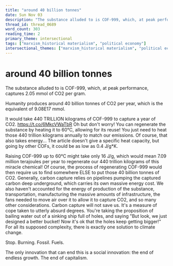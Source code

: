 ```yaml
---
title: "around 40 billion tonnes"
date: Sun Nov 03
description: "The substance alluded to is COF-999, which, at peak performance, captures 2.05 mmol of CO2 per gram."
thread_id: thread_0689
word_count: 303
reading_time: 2
primary_theme: intersectional
tags: ["marxism_historical materialism", "political economy"]
intersectional_themes: ["marxism_historical materialism", "political economy"]
---
```


# around 40 billion tonnes

The substance alluded to is COF-999, which, at peak performance, captures 2.05 mmol of CO2 per gram.

Humanity produces around 40 billion tonnes of CO2 per year, which is the equivalent of 9.08E17 mmol.

It would take 440 TRILLION kilograms of COF-999 to capture a year of CO2. https://t.co/6MkcVWaTbR Oh but don't worry! You can regenerate the substance by heating it to 60°C, allowing for its reuse! You just need to heat those 440 trillion kilograms annually to match our emissions. Of course, that also takes energy... The article doesn't give a specific heat capacity, but going by other COFs, it could be as low as 0.4 J/g*K.

Raising COF-999 up to 60°C might take only 16 J/g, which would mean 7.09 million terajoules per year to regenerate our 440 trillion kilograms of this miracle chemical! Of course, the process of regenerating COF-999 would then require us to find somewhere ELSE to put those 40 billion tonnes of CO2. Generally, carbon capture relies on pipelines pumping the captured carbon deep underground, which carries its own massive energy cost. We also haven't accounted for the energy of production of the substance, transportation, manufacturing the massive amounts of infrastructure, the fans needed to move air over it to allow it to capture CO2, and so many other considerations. Carbon capture will not save us. It's a measure of cope taken to utterly absurd degrees. You're taking the proposition of bailing water out of a sinking ship full of holes, and saying "But look, we just designed a better bucket! Now it's ok that the holes keep getting bigger!" For all its supposed complexity, there is exactly one solution to climate change.

Stop. Burning. Fossil. Fuels.

The only innovation that can end this is a social innovation: the end of endless growth. The end of capitalism.